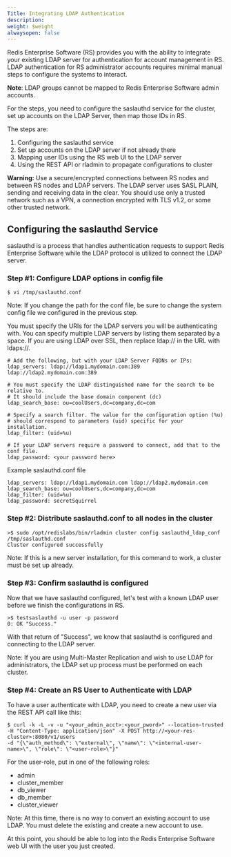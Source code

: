 ```yaml
---
Title: Integrating LDAP Authentication
description: 
weight: $weight
alwaysopen: false
---
```

Redis Enterprise Software (RS) provides you with the ability to
integrate your existing LDAP server for authentication for account
management in RS. LDAP authentication for RS administrator accounts
requires minimal manual steps to configure the systems to interact.

**Note**: LDAP groups cannot be mapped to Redis Enterprise Software
admin accounts.

For the steps, you need to configure the saslauthd service for the
cluster, set up accounts on the LDAP Server, then map those IDs in RS.

The steps are:

1. Configuring the saslauthd service
1. Set up accounts on the LDAP server if not already there
1. Mapping user IDs using the RS web UI to the LDAP server
1. Using the REST API or rladmin to propagate configurations to cluster

**Warning:** Use a secure/encrypted connections between RS nodes and
between RS nodes and LDAP servers. The LDAP server uses SASL PLAIN,
sending and receiving data in the clear. You should use only a trusted
network such as a VPN, a connection encrypted with TLS v1.2, or some
other trusted network.

## Configuring the saslauthd Service

saslauthd is a process that handles authentication requests to support
Redis Enterprise Software while the LDAP protocol is utilized to connect
the LDAP server.

### Step #1: Configure LDAP options in config file

``` src
$ vi /tmp/saslauthd.conf
```

Note: If you change the path for the conf file, be sure to change the
system config file we configured in the previous step.

You must specify the URIs for the LDAP servers you will be
authenticating with. You can specify multiple LDAP servers by listing
them separated by a space. If you are using LDAP over SSL, then replace
ldap:// in the URL with ldaps://.

``` src
# Add the following, but with your LDAP Server FQDNs or IPs:
ldap_servers: ldap://ldap1.mydomain.com:389 ldap://ldap2.mydomain.com:389

# You must specify the LDAP distinguished name for the search to be relative to.
# It should include the base domain component (dc)
ldap_search_base: ou=coolUsers,dc=company,dc=com

# Specify a search filter. The value for the configuration option (%u)
# should correspond to parameters (uid) specific for your installation.
ldap_filter: (uid=%u)

# If your LDAP servers require a password to connect, add that to the conf file.
ldap_password: <your password here>
```

Example saslauthd.conf file

``` src
ldap_servers: ldap://ldap1.mydomain.com ldap://ldap2.mydomain.com
ldap_search_base: ou=coolUsers,dc=company,dc=com
ldap_filter: (uid=%u)
ldap_password: secretSquirrel
```

### Step #2: Distribute saslauthd.conf to all nodes in the cluster

``` src
>$ sudo /opt/redislabs/bin/rladmin cluster config saslauthd_ldap_conf /tmp/saslauthd.conf
Cluster configured successfully
```

Note: If this is a new server installation, for this command to work, a
cluster must be set up already.

### Step #3: Confirm saslauthd is configured

Now that we have saslauthd configured, let's test with a known LDAP user
before we finish the configurations in RS.

``` src
>$ testsaslauthd -u user -p password
0: OK "Success."
```

With that return of "Success", we know that saslauthd is configured and
connecting to the LDAP server.

Note: If you are using Multi-Master Replication and wish to use LDAP for
administrators, the LDAP set up process must be performed on each
cluster.

### Step #4: Create an RS User to Authenticate with LDAP

To have a user authenticate with LDAP, you need to create a new user via
the REST API call like this:

``` src
$ curl -k -L -v -u "<your_admin_acct>:<your_pword>" --location-trusted 
-H "Content-Type: application/json" -X POST http://<your-res-cluster>:8080/v1/users 
-d "{\"auth_method\": \"external\", \"name\": \"<internal-user-name>\", \"role\": \"<user-role>\"}"
```

For the user-role, put in one of the following roles:

- admin
- cluster\_member
- db\_viewer
- db\_member
- cluster\_viewer

Note: At this time, there is no way to convert an existing account to
use LDAP. You must delete the existing and create a new account to use.

At this point, you should be able to log into the Redis Enterprise
Software web UI with the user you just created.
